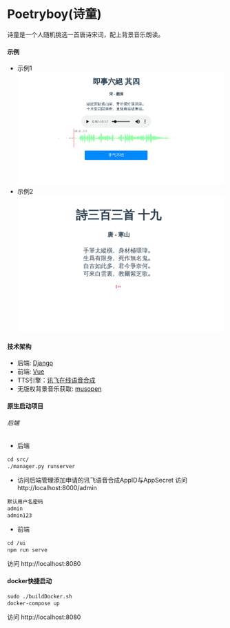 # Poetryboy(诗童)
诗童是一个人随机挑选一首唐诗宋词，配上背景音乐朗读。
#### 示例
- 示例1
![示例１](./images/1.png)
- 示例2
![示例2](./images/3.png)

#### 技术架构
- 后端: [Django](https://www.djangoproject.com/)
- 前端: [Vue](https://cn.vuejs.org/index.html)
- TTS引擎：[讯飞在线语音合成](https://www.xfyun.cn/services/online_tts)
- 无版权背景音乐获取: [musopen](https://.org/music/)
#### 原生启动项目
###### 后端
- 后端
```
cd src/
./manager.py runserver
```

- 访问后端管理添加申请的讯飞语音合成AppID与AppSecret
访问 http://localhost:8000/admin
```
默认用户名密码
admin
admin123
```

- 前端
```
cd /ui
npm run serve
```
访问 http://localhost:8080

#### docker快捷启动
```
sudo ./buildDocker.sh
docker-compose up
```
访问 http://localhost:8080